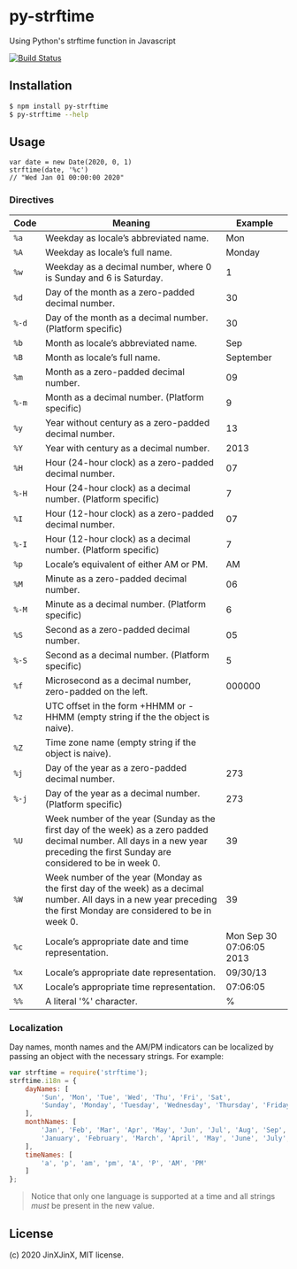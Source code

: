 # py-strftime

Using Python's strftime function in Javascript

[![Build Status](https://travis-ci.org/JinXJinX/strftime.js.svg?branch=master)](https://travis-ci.org/JinXJinX/strftime.js.svg?branch=master)


## Installation

```bash
$ npm install py-strftime
$ py-strftime --help
```

## Usage
```
var date = new Date(2020, 0, 1)
strftime(date, '%c')
// "Wed Jan 01 00:00:00 2020"
```

### Directives

Code | Meaning | Example
---- | ----------- | ---
`%a` | Weekday as locale’s abbreviated name. | Mon
`%A	` | Weekday as locale’s full name. | Monday
`%w` | Weekday as a decimal number, where 0 is Sunday and 6 is Saturday. | 1
`%d` | Day of the month as a zero-padded decimal number. | 30
`%-d` | Day of the month as a decimal number. (Platform specific) | 30
`%b` | Month as locale’s abbreviated name. | Sep
`%B` | Month as locale’s full name. | September
`%m` | Month as a zero-padded decimal number.	| 09
`%-m` | Month as a decimal number. (Platform specific) | 9
`%y` | Year without century as a zero-padded decimal number. | 13
`%Y` | Year with century as a decimal number. | 2013
`%H` | Hour (24-hour clock) as a zero-padded decimal number.	| 07
`%-H` | Hour (24-hour clock) as a decimal number. (Platform specific)	| 7
`%I` | Hour (12-hour clock) as a zero-padded decimal number.	| 07
`%-I` | Hour (12-hour clock) as a decimal number. (Platform specific)	| 7
`%p` | Locale’s equivalent of either AM or PM.	| AM
`%M` | Minute as a zero-padded decimal number.	| 06
`%-M` | Minute as a decimal number. (Platform specific)	| 6
`%S` | Second as a zero-padded decimal number.	| 05
`%-S` | Second as a decimal number. (Platform specific)	| 5
`%f` | Microsecond as a decimal number, zero-padded on the left.	| 000000
`%z` |  UTC offset in the form +HHMM or -HHMM (empty string if the the object is naive).
`%Z` | Time zone name (empty string if the object is naive).
`%j` | Day of the year as a zero-padded decimal number.	| 273
`%-j` | Day of the year as a decimal number. (Platform specific)	| 273
`%U` | Week number of the year (Sunday as the first day of the week) as a zero padded decimal number. All days in a new year preceding the first Sunday are considered to be in week 0. | 39
`%W` | Week number of the year (Monday as the first day of the week) as a decimal number. All days in a new year preceding the first Monday are considered to be in week 0. | 39
`%c` | Locale’s appropriate date and time representation.	| Mon Sep 30 07:06:05 2013
`%x` | Locale’s appropriate date representation.	| 09/30/13
`%X` | Locale’s appropriate time representation.	| 07:06:05
`%%` | A literal '%' character.	| %


### Localization
Day names, month names and the AM/PM indicators can be localized by
passing an object with the necessary strings. For example:
```js
var strftime = require('strftime');
strftime.i18n = {
    dayNames: [
        'Sun', 'Mon', 'Tue', 'Wed', 'Thu', 'Fri', 'Sat',
        'Sunday', 'Monday', 'Tuesday', 'Wednesday', 'Thursday', 'Friday', 'Saturday'
    ],
    monthNames: [
        'Jan', 'Feb', 'Mar', 'Apr', 'May', 'Jun', 'Jul', 'Aug', 'Sep', 'Oct', 'Nov', 'Dec',
        'January', 'February', 'March', 'April', 'May', 'June', 'July', 'August', 'September', 'October', 'November', 'December'
    ],
    timeNames: [
        'a', 'p', 'am', 'pm', 'A', 'P', 'AM', 'PM'
    ]
};
```
> Notice that only one language is supported at a time and all strings
> *must* be present in the new value.

## License

(c) 2020 JinXJinX, MIT license.
